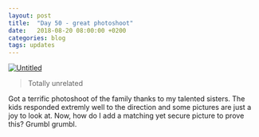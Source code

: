 ```yaml
---
layout: post
title:  "Day 50 - great photoshoot"
date:   2018-08-20 08:00:00 +0200
categories: blog
tags: updates
---
```


<a data-flickr-embed="true"  href="https://www.flickr.com/photos/137491954@N07/30378096558/in/dateposted/" title="Untitled"><img src="https://farm2.staticflickr.com/1853/30378096558_98b3f86d44_k.jpg" alt="Untitled"></a><script async src="//embedr.flickr.com/assets/client-code.js" charset="utf-8"></script>

> Totally unrelated

Got a terrific photoshoot of the family thanks to my talented sisters. The kids responded extremly well to the direction and some pictures are just a joy to look at. Now, how do I add a matching yet secure picture to prove this? Grumbl grumbl.
